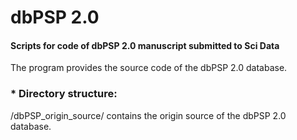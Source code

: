 

dbPSP 2.0
====

#### Scripts for code of dbPSP 2.0 manuscript submitted to Sci Data

The program provides the source code of the dbPSP 2.0 database. 



### * Directory structure:
/dbPSP_origin_source/ contains the origin source of the dbPSP 2.0 database.
